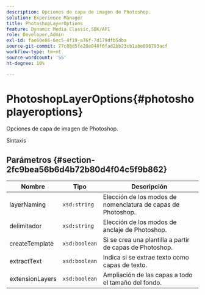 ```yaml
---
description: Opciones de capa de imagen de Photoshop.
solution: Experience Manager
title: PhotoshopLayerOptions
feature: Dynamic Media Classic,SDK/API
role: Developer,Admin
exl-id: fae60e86-6ec5-4f19-a76f-7d179dfb5dba
source-git-commit: 77c88d5fe20e048f6fad2bb23cb1abe090793acf
workflow-type: tm+mt
source-wordcount: '55'
ht-degree: 10%

---
```


# PhotoshopLayerOptions{#photoshoplayeroptions}

Opciones de capa de imagen de Photoshop.

Sintaxis

## Parámetros {#section-2fc9bea56b6d4b72b80d4f04c5f9b862}

| Nombre | Tipo | Descripción |
|---|---|---|
| layerNaming | `xsd:string` | Elección de los modos de nomenclatura de capas de Photoshop. |
| delimitador | `xsd:string` | Elección de los modos de anclaje de Photoshop. |
| createTemplate | `xsd:boolean` | Si se crea una plantilla a partir de capas de Photoshop. |
| extractText | `xsd:boolean` | Indica si se extrae texto como capas de texto. |
| extensionLayers | `xsd:boolean` | Ampliación de las capas a todo el tamaño del fondo. |
